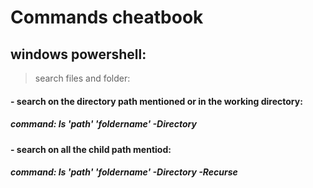 # Commands cheatbook

## windows powershell:
> search files and folder:

#### - search on the directory path mentioned or in the working directory:
  ##### command: ls 'path' 'foldername' -Directory
  
#### - search on all the child path mentiod:
  ##### command: ls 'path' 'foldername' -Directory -Recurse

